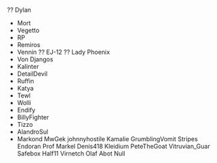 ?? Dylan
 - Mort
- Vegetto
- RP
- Remiros
- Vennin
?? EJ-12
?? Lady Phoenix
- Von Djangos
- Kalinter
- DetailDevil
- Ruffin
- Katya
- Tewl
- Wolli
- Endify
- BillyFighter
- Tizzo
- AlandroSul
- Markond
MwGek
johnnyhostile
Kamalie
GrumblingVomit
Stripes
Endoran
Prof
Markel
Denis418
Kleidium
PeteTheGoat
Vitruvian_Guar
Safebox
Half11
Virnetch
Olaf
Abot
Null
